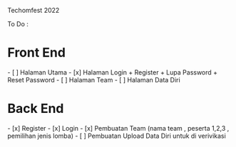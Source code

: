 Techomfest 2022

To Do :

<h1>Front End</h1>
- [ ] Halaman Utama
- [x] Halaman Login + Register + Lupa Password + Reset Password
- [ ] Halaman Team
- [ ] Halaman Data Diri


<h1>Back End</h1>
- [x] Register
- [x] Login
- [x] Pembuatan Team (nama team , peserta 1,2,3 , pemilihan jenis lomba)
- [ ] Pembuatan Upload Data Diri untuk di verivikasi
